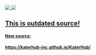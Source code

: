 <div align="left">
  <a href="https://katerhub-inc.github.io/KaterHub/template.lua" target="_blank"><img src="https://img.shields.io/badge/Updated_Source-Source?logo=github&color=green&link=https%3A%2F%2Fraw.githubusercontent.com%2FKaterHub-Inc%2FKaterHub%2Fmain%2Ftemplate.lua">
  <a href="https://discord.gg/kSBmA2qKEp" target="_blank"><img src="https://img.shields.io/discord/1095027366327234685?logo=discord&label=Join%20our%20Discord!&color=ba34eb"> 
  <h2>This is outdated source!</h2>
    <h4>New source:</h4>
    <h4>https://katerhub-inc.github.io/KaterHub/</h4>
  </img></a>
</div>

